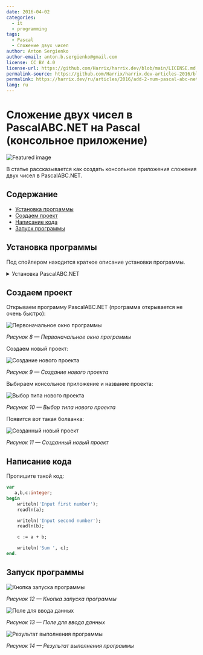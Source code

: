 ```yaml
---
date: 2016-04-02
categories:
  - it
  - programming
tags:
  - Pascal
  - Сложение двух чисел
author: Anton Sergienko
author-email: anton.b.sergienko@gmail.com
license: CC BY 4.0
license-url: https://github.com/Harrix/harrix.dev/blob/main/LICENSE.md
permalink-source: https://github.com/Harrix/harrix.dev-articles-2016/blob/main/add-2-num-pascal-abc-net/add-2-num-pascal-abc-net.md
permalink: https://harrix.dev/ru/articles/2016/add-2-num-pascal-abc-net/
lang: ru
---
```


# Сложение двух чисел в PascalABC.NET на Pascal (консольное приложение)

![Featured image](featured-image.svg)

В статье рассказывается как создать консольное приложения сложения двух чисел в PascalABC.NET.

## Содержание

- [Установка программы](#установка-программы)
- [Создаем проект](#создаем-проект)
- [Написание кода](#написание-кода)
- [Запуск программы](#запуск-программы)

## Установка программы

Под спойлером находится краткое описание установки программы.

<details>
<summary>Установка PascalABC.NET</summary>

Скачиваем программу на сайте <http://pascalabc.net/>:

![Скачивание установщика](img/install_01.png)

_Рисунок 1 — Скачивание установщика_

![Выбор установщика](img/install_02.png)

_Рисунок 2 — Выбор установщика_

И устанавливаем:

![Выбор устанавливаемых компонентов](img/install_03.png)

_Рисунок 3 — Выбор устанавливаемых компонентов_

![Выбор папки для программы](img/install_04.png)

_Рисунок 4 — Выбор папки для программы_

![Выбор рабочей папки](img/install_05.png)

_Рисунок 5 — Выбор рабочей папки_

![Процесс установки](img/install_06.png)

_Рисунок 6 — Процесс установки_

![Завершение установки](img/install_07.png)

_Рисунок 7 — Завершение установки_

</details>

## Создаем проект

Открываем программу PascalABC.NET (программа открывается не очень быстро):

![Первоначальное окно программы](img/app.png)

_Рисунок 8 — Первоначальное окно программы_

Создаем новый проект:

![Создание нового проекта](img/new-project_01.png)

_Рисунок 9 — Создание нового проекта_

Выбираем консольное приложение и название проекта:

![Выбор типа нового проекта](img/new-project_02.png)

_Рисунок 10 — Выбор типа нового проекта_

Появится вот такая болванка:

![Созданный новый проект](img/new-project_03.png)

_Рисунок 11 — Созданный новый проект_

## Написание кода

Пропишите такой код:

```pascal
var
   a,b,c:integer;
begin
    writeln('Input first number');
    readln(a);

    writeln('Input second number');
    readln(b);

    c := a + b;

    writeln('Sum ', c);
end.
```

## Запуск программы

![Кнопка запуска программы](img/run_01.png)

_Рисунок 12 — Кнопка запуска программы_

![Поле для ввода данных](img/run_02.png)

_Рисунок 13 — Поле для ввода данных_

![Результат выполнения программы](img/run_03.png)

_Рисунок 14 — Результат выполнения программы_
